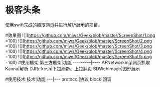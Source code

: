 极客头条
========================

使用swift完成的抓取网页并进行解析展示的项目。

#效果图
![](https://github.com/miws/Geek/blob/master/ScreenShot/1.png =100)
![](https://github.com/miws/Geek/blob/master/ScreenShot/2.png =100)
![](https://github.com/miws/Geek/blob/master/ScreenShot/3.png =100)
![](https://github.com/miws/Geek/blob/master/ScreenShot/4.png =100)
![](https://github.com/miws/Geek/blob/master/ScreenShot/5.png =100)
#使用框架
第三方框架|功能
---------|----
AFNetworking|网页抓取
Kanna|解析
DJRefresh|下拉刷新、上拉翻页
SDWebImage|图形展示

#使用技术
技术|功能
---|---
protocol|协议
block|回调
